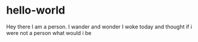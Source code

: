 # hello-world
Hey there I am a person.
I wander and wonder
I woke today and thought
if i were not a person
what would i be
